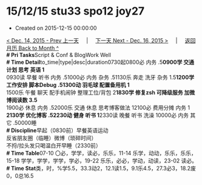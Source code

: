 # 15/12/15 stu33 spo12 joy27

* Created on 2015-12-15 00:00:00

[&lt; Dec. 14, 2015 - Prev 上一天](d14.md)     \|     [下一天 Next - Dec. 16, 2015 &gt;](d16.md)     \|     [返回月历 Back to Month ^](index.md)   
**\# Pri Tasks**Script & Conf & BlogWork Well  
**\# Time Detail**to\_time\|type\|desc\|duration0730起0800必 内务 .5**0900学 交通 计划 思考 英语 1**  
0930读 早餐 听书 内务 .51000必 内务 杂务 .51130乐 奔走 洗牙 杂务 1.5**1200学 工作安排 脚本Debug .51300动 羽毛球 配置备用机 1**  
1500乐 午餐 聊天 配手机闹钟 整理工位/背包 2**1830学 修复zsh 可降级服务 加微博阅读数 3.5**  
1900必 休息 内务 .52000乐 交通 休息 思考博客做法 12100必 费用分摊 内务 1  
**2130学 优化博客 .52230动 健身 听书 1**2330读 晚餐 听书 洗澡 10000必 内务 其它 .50000睡  
**\# Discipline**早起（0830前）早餐英语运动  
反省朋友圈（临睡）微博（琐碎时间）  
不捋/拉头发只喝温白开早睡（2330前）  
**\# Time Table**07-10 〇必，学学，读必，乐乐，11-14 乐学，动动，乐乐，乐乐，15-18 学学，学学，学学，学必，19-22 乐乐，必必，学动，动读，23-02 读必。  
**\# Time Stat**类，时，%学5.5，33.3动2，12.1读1.5，9.1乐4.5，27.3必3，18.2废0，0总16.5

